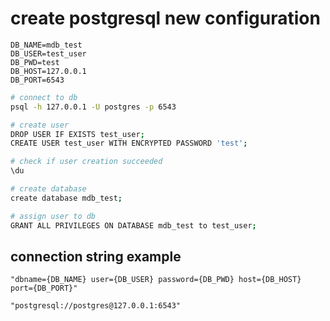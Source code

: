 # create postgresql new configuration

```text
DB_NAME=mdb_test
DB_USER=test_user
DB_PWD=test
DB_HOST=127.0.0.1
DB_PORT=6543
```

```bash
# connect to db
psql -h 127.0.0.1 -U postgres -p 6543

# create user
DROP USER IF EXISTS test_user;
CREATE USER test_user WITH ENCRYPTED PASSWORD 'test';

# check if user creation succeeded
\du

# create database
create database mdb_test;

# assign user to db
GRANT ALL PRIVILEGES ON DATABASE mdb_test to test_user;
```

## connection string example

```text
"dbname={DB_NAME} user={DB_USER} password={DB_PWD} host={DB_HOST} port={DB_PORT}"

"postgresql://postgres@127.0.0.1:6543"
```
